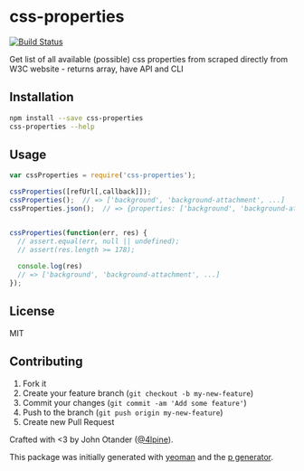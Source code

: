 # css-properties

[![Build Status](https://secure.travis-ci.org/johnotander/css-properties.png?branch=master)](https://travis-ci.org/johnotander/css-properties)

Get list of all available (possible) css properties from scraped directly from W3C website - returns array, have API and CLI

## Installation

```bash
npm install --save css-properties
css-properties --help
```

## Usage

```js
var cssProperties = require('css-properties');

cssProperties([refUrl[,callback]]);
cssProperties();  // => ['background', 'background-attachment', ...]
cssProperties.json();  // => {properties: ['background', 'background-attachment', ...]}


cssProperties(function(err, res) {
  // assert.equal(err, null || undefined);
  // assert(res.length >= 178);
  
  console.log(res)
  // => ['background', 'background-attachment', ...]
});
```

## License

MIT

## Contributing

1. Fork it
2. Create your feature branch (`git checkout -b my-new-feature`)
3. Commit your changes (`git commit -am 'Add some feature'`)
4. Push to the branch (`git push origin my-new-feature`)
5. Create new Pull Request

Crafted with <3 by John Otander ([@4lpine](https://twitter.com/4lpine)).

This package was initially generated with [yeoman](http://yeoman.io) and the [p generator](https://github.com/johnotander/generator-p.git).
